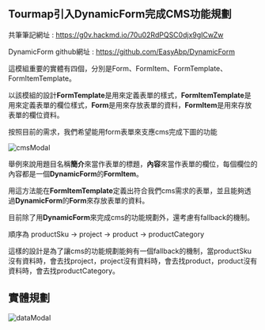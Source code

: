 ## Tourmap引入DynamicForm完成CMS功能規劃

共筆筆記網址 : https://g0v.hackmd.io/70u02RdPQSC0djx9gICwZw

DynamicForm github網址 : https://github.com/EasyAbp/DynamicForm

這模組重要的實體有四個，分別是Form、FormItem、FormTemplate、FormItemTemplate。

以該模組的設計**FormTemplate**是用來定義表單的樣式，**FormItemTemplate**是用來定義表單的欄位樣式，**Form**是用來存放表單的資料，**FormItem**是用來存放表單的欄位資料。

按照目前的需求，我們希望能用form表單來支應cms完成下圖的功能

![cmsModal](https://files.furthersoftware.com.tw/assets/Tourmap/產品Cms/cmsModal.png)

舉例來說用題目名稱**簡介**來當作表單的標題，**內容**來當作表單的欄位，每個欄位的內容都是一個**DynamicForm**的**FormItem**。

用這方法能在**FormItemTemplate**定義出符合我們cms需求的表單，並且能夠透過**DynamicForm**的**Form**來存放表單的資料。

目前除了用**DynamicForm**來完成cms的功能規劃外，還考慮有fallback的機制。

順序為 productSku -> project -> product -> productCategory

這樣的設計是為了讓cms的功能規劃能夠有一個fallback的機制，當productSku沒有資料時，會去找project，project沒有資料時，會去找product，product沒有資料時，會去找productCategory。

## 實體規劃

![dataModal](https://files.furthersoftware.com.tw/assets/Tourmap/產品Cms/formsDataModal.png)

